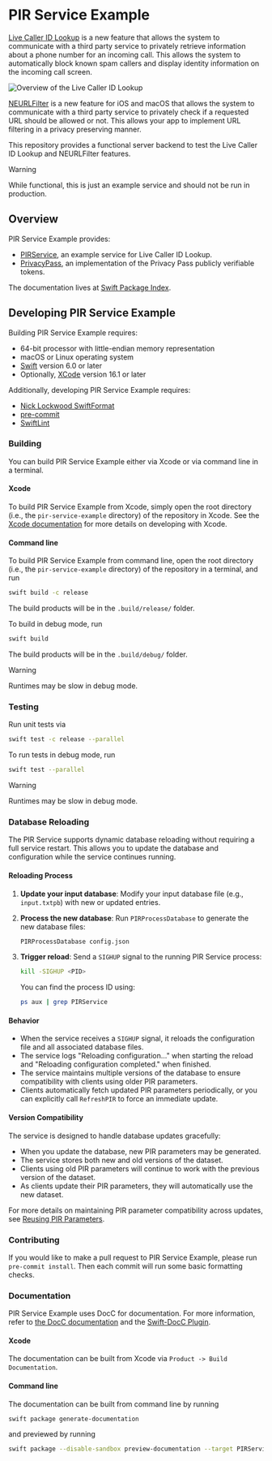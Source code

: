 # PIR Service Example

[Live Caller ID
Lookup](https://developer.apple.com/documentation/sms_and_call_reporting/getting_up-to-date_calling_and_blocking_information_for_your_app)
is a new feature that allows the system to communicate with a third party service to privately retrieve information
about a phone number for an incoming call. This allows the system to automatically block known spam
callers and display identity information on the incoming call screen.

<picture>
  <source media="(prefers-color-scheme: dark)" srcset="https://github.com/apple/pir-service-example/raw/main/Sources/PIRService/PIRService.docc/Resources/overview~dark@2x.png">
  <img alt="Overview of the Live Caller ID Lookup" src="https://github.com/apple/pir-service-example/raw/main/Sources/PIRService/PIRService.docc/Resources/overview@2x.png">
</picture>

[NEURLFilter](https://developer.apple.com/documentation/networkextension/neurlfiltermanager) is a new feature for iOS and macOS that allows the system
to communicate with a third party service to privately check if a requested URL should be allowed or not. This allows your app to implement URL filtering in a privacy preserving manner.

This repository provides a functional server backend to test the Live Caller ID Lookup and NEURLFilter features.

> [!WARNING]
> While functional, this is just an example service and should not be run in production.

## Overview
PIR Service Example provides:
* [PIRService](https://swiftpackageindex.com/apple/pir-service-example/main/documentation/pirservice), an example service for Live Caller ID Lookup.
* [PrivacyPass](https://swiftpackageindex.com/apple/pir-service-example/main/documentation/privacypass), an implementation of the Privacy Pass publicly verifiable tokens.

The documentation lives at [Swift Package Index](https://swiftpackageindex.com/apple/pir-service-example).

## Developing PIR Service Example
Building PIR Service Example requires:
* 64-bit processor with little-endian memory representation
* macOS or Linux operating system
* [Swift](https://www.swift.org/) version 6.0 or later
* Optionally, [XCode](https://developer.apple.com/xcode/) version 16.1 or later

Additionally, developing PIR Service Example requires:
* [Nick Lockwood SwiftFormat](https://github.com/nicklockwood/SwiftFormat)
* [pre-commit](https://pre-commit.com)
* [SwiftLint](https://github.com/realm/SwiftLint)

### Building
You can build PIR Service Example either via Xcode or via command line in a terminal.
#### Xcode
To build PIR Service Example from Xcode, simply open the root directory (i.e., the `pir-service-example` directory) of the repository in Xcode.
See the [Xcode documentation](https://developer.apple.com/documentation/xcode) for more details on developing with Xcode.

#### Command line
To build PIR Service Example from command line, open the root directory (i.e., the `pir-service-example` directory) of the repository in a terminal, and run
```sh
swift build -c release
```
The build products will be in the `.build/release/` folder.

To build in debug mode, run
```sh
swift build
```
The build products will be in the `.build/debug/` folder.
> [!WARNING]
> Runtimes may be slow in debug mode.

### Testing
Run unit tests via
```sh
swift test -c release --parallel
```
To run tests in debug mode, run
```sh
swift test --parallel
```
> [!WARNING]
> Runtimes may be slow in debug mode.

### Database Reloading
The PIR Service supports dynamic database reloading without requiring a full service restart. This allows you to update the database and configuration while the service continues running.

#### Reloading Process
1. **Update your input database**: Modify your input database file (e.g., `input.txtpb`) with new or updated entries.

2. **Process the new database**: Run `PIRProcessDatabase` to generate the new database files:
   ```sh
   PIRProcessDatabase config.json
   ```

3. **Trigger reload**: Send a `SIGHUP` signal to the running PIR Service process:
   ```sh
   kill -SIGHUP <PID>
   ```

   You can find the process ID using:
   ```sh
   ps aux | grep PIRService
   ```

#### Behavior
- When the service receives a `SIGHUP` signal, it reloads the configuration file and all associated database files.
- The service logs "Reloading configuration..." when starting the reload and "Reloading configuration completed." when finished.
- The service maintains multiple versions of the database to ensure compatibility with clients using older PIR parameters.
- Clients automatically fetch updated PIR parameters periodically, or you can explicitly call `RefreshPIR` to force an immediate update.

#### Version Compatibility
The service is designed to handle database updates gracefully:
- When you update the database, new PIR parameters may be generated.
- The service stores both new and old versions of the dataset.
- Clients using old PIR parameters will continue to work with the previous version of the dataset.
- As clients update their PIR parameters, they will automatically use the new dataset.

For more details on maintaining PIR parameter compatibility across updates, see [Reusing PIR Parameters](https://swiftpackageindex.com/apple/swift-homomorphic-encryption/main/documentation/privateinformationretrieval/reusingpirparameters).

### Contributing
If you would like to make a pull request to PIR Service Example, please run `pre-commit install`. Then each commit will run some basic formatting checks.

### Documentation
PIR Service Example uses DocC for documentation.
For more information, refer to [the DocC documentation](https://www.swift.org/documentation/docc) and the [Swift-DocC Plugin](https://swiftlang.github.io/swift-docc-plugin/documentation/swiftdoccplugin).
#### Xcode
The documentation can be built from Xcode via `Product -> Build Documentation`.
#### Command line
The documentation can be built from command line by running
```sh
swift package generate-documentation
```
and previewed by running
```sh
swift package --disable-sandbox preview-documentation --target PIRService
```

